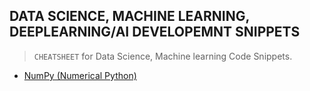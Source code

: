 ## DATA SCIENCE, MACHINE LEARNING, DEEPLEARNING/AI DEVELOPEMNT SNIPPETS

> `CHEATSHEET` for Data Science, Machine learning Code Snippets.

- [NumPy (Numerical Python)](./NumPy/numpy.md)
